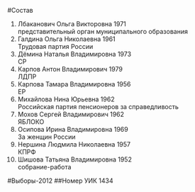 #Состав
1. Лбаканович Ольга Викторовна 1971   
    представительный орган муниципального образования
2. Галдина Ольга Николаевна 1961   
    Трудовая партия России
3. Дёмина Наталья Владимировна 1973   
    СР
4. Карпов Антон Владимирович 1979   
    ЛДПР
5. Карпова Тамара Владимировна 1956   
    ЕР
6. Михайлова Нина Юрьевна 1962   
    Российская партия пенсионеров за справедливость
7. Мохов Сергей Владимирович 1962   
    ЯБЛОКО
8. Осипова Ирина Владимировна 1969   
    За женщин России
9. Нершина Людмила Николаевна 1957   
    КПРФ
10. Шишова Татьяна Владимировна 1952   
    собрание-работа

#Выборы-2012
##Номер УИК
1434